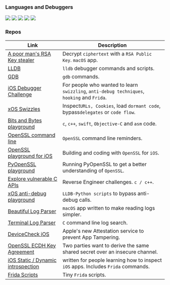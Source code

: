 

### Languages and Debuggers
![](https://img.shields.io/badge/Code-ObjC-informational?style=for-the-badge&logo=hello&logoColor=white&color=2bbc8a)
![](https://img.shields.io/badge/Code-Swift-informational?style=for-the-badge&logo=hello&logoColor=white&color=2bbc8a)
![](https://img.shields.io/badge/Code-c-informational?style=for-the-badge&logo=hello&logoColor=white&color=2bbc8a)
![](https://img.shields.io/badge/Debugger-lldb-informational?style=for-the-badge&logo=hello&logoColor=white&color=purple)
![](https://img.shields.io/badge/Debugger-gdb-informational?style=for-the-badge&logo=hello&logoColor=white&color=purple)

### Repos

Link | Description   
--|---
[A poor man's RSA Key stealer](https://github.com/rustymagnet3000/poor_man_rsa_secret_stealer) | Decrypt `ciphertext` with a `RSA Public Key`. `macOS` app.
[LLDB](https://github.com/rustymagnet3000/lldb_debugger_and_reversing_ios_apps)  | `lldb` debugger commands and scripts.
[GDB](https://github.com/rustymagnet3000/gdb)  | `gdb` commands.
[iOS Debugger Challenge](https://github.com/rustymagnet3000/debugger_challenge) |  For people who wanted to learn `swizzling`, `anti-debug techniques`, `hooking` and `Frida`.  
[xOS Swizzles](https://github.com/rustymagnet3000/reverse_engineer_ios_with_swizzles) | Inspect`URLs, Cookies`, load `dormant code`, bypass`delegates` or `code flow`.
[Bits and Bytes playground](https://github.com/rustymagnet3000/bits_bytes_playground) |  `c`, `c++`, `swift`, `Objective-C` and `asm` code.
[OpenSSL command line](https://gist.github.com/rustymagnet3000/e1bad38d30827e2f9f68bedc7534084d) |  `OpenSSL` command line reminders.
[OpenSSL playground for iOS](https://github.com/rustymagnet3000/objc_openssl_playground) |  Building and coding with `OpenSSL` for `iOS`.
[PyOpenSSL playground](https://github.com/rustymagnet3000/python_openssl_playground) |  Running PyOpenSSL to get a better understanding of `OpenSSL`.
[Explore vulnerable C APIs](https://github.com/rustymagnet3000/Reverse-Engineering-C-challenges)|  Reverse Engineer challenges. `c / c++`.
[xOS anti-debug playground](https://github.com/rustymagnet3000/anti_debug_playground) |   `LLDB-Python scripts` to bypass anti-debug calls.
[Beautiful Log Parser](https://github.com/rustymagnet3000/beautifulParser) | `macOS` app written to make reading logs simpler.
[Terminal Log Parser](https://github.com/rustymagnet3000/c_tidy_file_read) | `C` command line log search.
[DeviceCheck iOS](https://github.com/rustymagnet3000/ios_devicecheck_app_attest) | Apple's new Attestation service to prevent App Tampering.
[OpenSSL ECDH Key Agreement](https://github.com/rustymagnet3000/OpenSSLKeyAgreementECDH) | Two parties want to derive the same shared secret over an insecure channel.
[iOS Static / Dynamic introspection](https://gist.github.com/rustymagnet3000/605c333519cd265c7eac9d556f46dc75)|  written for people learning how to inspect `iOS` apps. Includes `Frida` commands.
[Frida Scripts](https://github.com/rustymagnet3000/frida_scripts)| Tiny `Frida` scripts.





